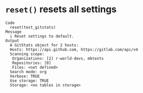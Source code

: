 # `reset()` resets all settings

    Code
      reset(test_gitstats)
    Message
      i Reset settings to default.
    Output
      A GitStats object for 2 hosts: 
      Hosts: https://api.github.com, https://gitlab.com/api/v4
      Scanning scope: 
       Organizations: [2] r-world-devs, mbtests
       Repositories: [0] 
       Files: <not defined>
      Search mode: org
      Verbose: TRUE
      Use storage: TRUE
      Storage: <no tables in storage>

